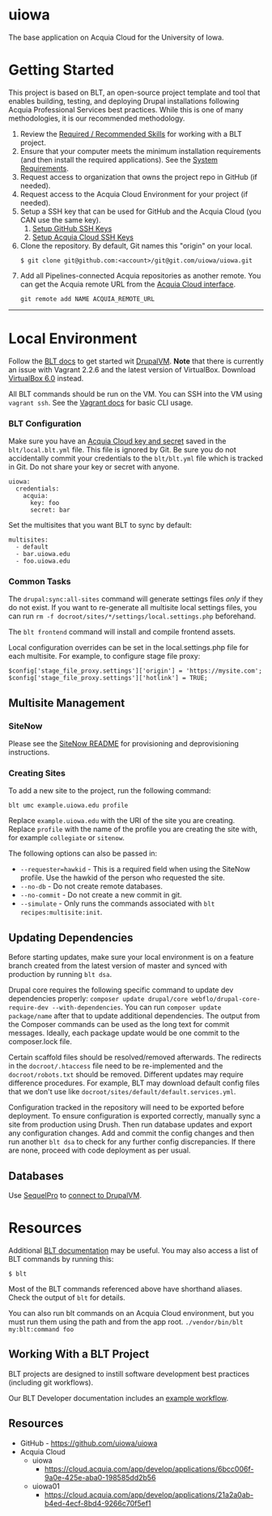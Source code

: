 # uiowa

The base application on Acquia Cloud for the University of Iowa.

# Getting Started

This project is based on BLT, an open-source project template and tool that enables building, testing, and deploying Drupal installations following Acquia Professional Services best practices. While this is one of many methodologies, it is our recommended methodology.

1. Review the [Required / Recommended Skills](https://docs.acquia.com/blt/developer/skills/) for working with a BLT project.
2. Ensure that your computer meets the minimum installation requirements (and then install the required applications). See the [System Requirements](https://docs.acquia.com/blt/install/#general-requirements).
3. Request access to organization that owns the project repo in GitHub (if needed).
4. Request access to the Acquia Cloud Environment for your project (if needed).
5. Setup a SSH key that can be used for GitHub and the Acquia Cloud (you CAN use the same key).
    1. [Setup GitHub SSH Keys](https://help.github.com/articles/adding-a-new-ssh-key-to-your-github-account/)
    2. [Setup Acquia Cloud SSH Keys](https://docs.acquia.com/acquia-cloud/ssh/generate)
6. Clone the repository. By default, Git names this "origin" on your local.
    ```
    $ git clone git@github.com:<account>/git@git.com/uiowa/uiowa.git
    ```
7. Add all Pipelines-connected Acquia repositories as another remote. You can get the Acquia remote URL from the [Acquia Cloud interface](https://docs.acquia.com/acquia-cloud/develop/repository/git).
    ```
    git remote add NAME ACQUIA_REMOTE_URL
    ```
----
# Local Environment
Follow the [BLT docs](https://docs.acquia.com/blt/install/local-development/) to get started wit [DrupalVM](https://www.drupalvm.com/). **Note** that there is currently an issue with Vagrant 2.2.6 and the latest version of VirtualBox. Download [VirtualBox 6.0](https://www.virtualbox.org/wiki/Download_Old_Builds_6_0) instead.

All BLT commands should be run on the VM. You can SSH into the VM using `vagrant ssh`. See the [Vagrant docs](https://www.vagrantup.com/docs/cli/) for basic CLI usage.

### BLT Configuration
Make sure you have an [Acquia Cloud key and secret](https://docs.acquia.com/acquia-cloud/develop/api/auth/) saved in the `blt/local.blt.yml` file. This file is ignored by Git. Be sure you do not accidentally commit your credentials to the `blt/blt.yml` file which is tracked in Git. Do not share your key or secret with anyone.
```
uiowa:
  credentials:
    acquia:
      key: foo
      secret: bar
```

Set the multisites that you want BLT to sync by default:
```
multisites:
  - default
  - bar.uiowa.edu
  - foo.uiowa.edu
```

### Common Tasks
The `drupal:sync:all-sites` command will generate settings files _only_ if they do not exist. If you want to re-generate all multisite local settings files, you can run `rm -f docroot/sites/*/settings/local.settings.php` beforehand.

The `blt frontend` command will install and compile frontend assets.

Local configuration overrides can be set in the local.settings.php file for each multisite. For example, to configure stage file proxy:
```
$config['stage_file_proxy.settings']['origin'] = 'https://mysite.com';
$config['stage_file_proxy.settings']['hotlink'] = TRUE;
```

## Multisite Management
### SiteNow
Please see the [SiteNow README](docroot/profiles/custom/sitenow/README.md) for provisioning and deprovisioning instructions.

### Creating Sites
To add a new site to the project, run the following command:
```
blt umc example.uiowa.edu profile
```
Replace `example.uiowa.edu` with the URI of the site you are creating. Replace `profile` with the name of the profile you are creating the site with, for example `collegiate` or `sitenow`.

The following options can also be passed in:
* `--requester=hawkid` - This is a required field when using the SiteNow profile. Use the hawkid of the person who requested the site.
* `--no-db` - Do not create remote databases.
* `--no-commit` - Do not create a new commit in git.
* `--simulate` - Only runs the commands associated with `blt recipes:multisite:init`.

## Updating Dependencies
Before starting updates, make sure your local environment is on a feature branch created from the latest version of master and synced with production by running `blt dsa`.

Drupal core requires the following specific command to update dev dependencies properly: `composer update drupal/core webflo/drupal-core-require-dev --with-dependencies`. You can run `composer update package/name` after that to update additional dependencies. The output from the Composer commands can be used as the long text for commit messages. Ideally, each package update would be one commit to the composer.lock file.

Certain scaffold files should be resolved/removed afterwards. The redirects in the `docroot/.htaccess` file need to be re-implemented and the `docroot/robots.txt` should be removed. Different updates may require difference procedures. For example, BLT may download default config files that we don't use like `docroot/sites/default/default.services.yml`.

Configuration tracked in the repository will need to be exported before deployment. To ensure configuration is exported correctly, manually sync a site from production using Drush. Then run database updates and export any configuration changes. Add and commit the config changes and then run another `blt dsa` to check for any further config discrepancies. If there are none, proceed with code deployment as per usual.

## Databases
Use [SequelPro](https://www.sequelpro.com/) to [connect to DrupalVM](http://docs.drupalvm.com/en/latest/configurations/databases-mysql/#connect-using-sequel-pro-or-a-similar-client).

# Resources
Additional [BLT documentation](https://docs.acquia.com/blt/) may be useful. You may also access a list of BLT commands by running this:
```
$ blt
```

Most of the BLT commands referenced above have shorthand aliases. Check the output of `blt` for details.

You can also run blt commands on an Acquia Cloud environment, but you must run them using the path and from the app root. `./vendor/bin/blt my:blt:command foo`

## Working With a BLT Project

BLT projects are designed to instill software development best practices (including git workflows).

Our BLT Developer documentation includes an [example workflow](https://docs.acquia.com/blt/developer/dev-workflow/#workflow-example-local-development).

## Resources

* GitHub - https://github.com/uiowa/uiowa
* Acquia Cloud
  * uiowa
    * https://cloud.acquia.com/app/develop/applications/6bcc006f-9a0e-425e-aba0-198585dd2b56
  * uiowa01
    * https://cloud.acquia.com/app/develop/applications/21a2a0ab-b4ed-4ecf-8bd4-9266c70f5ef1
